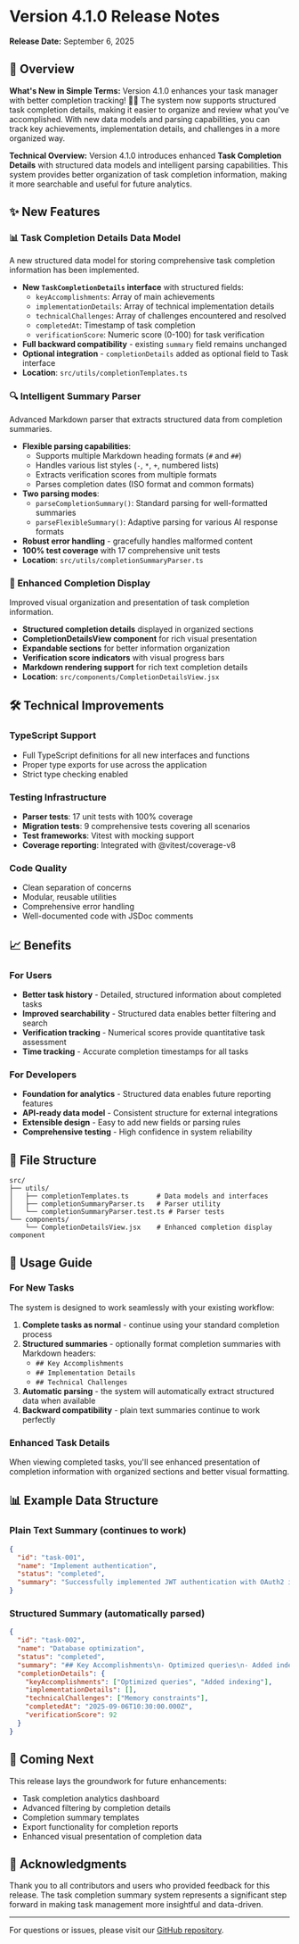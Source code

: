 # Version 4.1.0 Release Notes

**Release Date:** September 6, 2025

## 🎯 Overview

**What's New in Simple Terms:**
Version 4.1.0 enhances your task manager with better completion tracking! 🎯✨ The system now supports structured task completion details, making it easier to organize and review what you've accomplished. With new data models and parsing capabilities, you can track key achievements, implementation details, and challenges in a more organized way.

**Technical Overview:**
Version 4.1.0 introduces enhanced **Task Completion Details** with structured data models and intelligent parsing capabilities. This system provides better organization of task completion information, making it more searchable and useful for future analytics.

## ✨ New Features

### 📊 Task Completion Details Data Model

A new structured data model for storing comprehensive task completion information has been implemented.

- **New `TaskCompletionDetails` interface** with structured fields:
  - `keyAccomplishments`: Array of main achievements
  - `implementationDetails`: Array of technical implementation details
  - `technicalChallenges`: Array of challenges encountered and resolved
  - `completedAt`: Timestamp of task completion
  - `verificationScore`: Numeric score (0-100) for task verification
- **Full backward compatibility** - existing `summary` field remains unchanged
- **Optional integration** - `completionDetails` added as optional field to Task interface
- **Location**: `src/utils/completionTemplates.ts`

### 🔍 Intelligent Summary Parser

Advanced Markdown parser that extracts structured data from completion summaries.

- **Flexible parsing capabilities**:
  - Supports multiple Markdown heading formats (`#` and `##`)
  - Handles various list styles (`-`, `*`, `+`, numbered lists)
  - Extracts verification scores from multiple formats
  - Parses completion dates (ISO format and common formats)
- **Two parsing modes**:
  - `parseCompletionSummary()`: Standard parsing for well-formatted summaries
  - `parseFlexibleSummary()`: Adaptive parsing for various AI response formats
- **Robust error handling** - gracefully handles malformed content
- **100% test coverage** with 17 comprehensive unit tests
- **Location**: `src/utils/completionSummaryParser.ts`

### 🎨 Enhanced Completion Display

Improved visual organization and presentation of task completion information.

- **Structured completion details** displayed in organized sections
- **CompletionDetailsView component** for rich visual presentation
- **Expandable sections** for better information organization
- **Verification score indicators** with visual progress bars
- **Markdown rendering support** for rich text completion details
- **Location**: `src/components/CompletionDetailsView.jsx`

## 🛠️ Technical Improvements

### TypeScript Support
- Full TypeScript definitions for all new interfaces and functions
- Proper type exports for use across the application
- Strict type checking enabled

### Testing Infrastructure
- **Parser tests**: 17 unit tests with 100% coverage
- **Migration tests**: 9 comprehensive tests covering all scenarios
- **Test frameworks**: Vitest with mocking support
- **Coverage reporting**: Integrated with @vitest/coverage-v8

### Code Quality
- Clean separation of concerns
- Modular, reusable utilities
- Comprehensive error handling
- Well-documented code with JSDoc comments

## 📈 Benefits

### For Users
- **Better task history** - Detailed, structured information about completed tasks
- **Improved searchability** - Structured data enables better filtering and search
- **Verification tracking** - Numerical scores provide quantitative task assessment
- **Time tracking** - Accurate completion timestamps for all tasks

### For Developers
- **Foundation for analytics** - Structured data enables future reporting features
- **API-ready data model** - Consistent structure for external integrations
- **Extensible design** - Easy to add new fields or parsing rules
- **Comprehensive testing** - High confidence in system reliability

## 📁 File Structure

```
src/
├── utils/
│   ├── completionTemplates.ts       # Data models and interfaces
│   ├── completionSummaryParser.ts   # Parser utility
│   └── completionSummaryParser.test.ts # Parser tests
└── components/
    └── CompletionDetailsView.jsx    # Enhanced completion display component
```

## 🔧 Usage Guide

### For New Tasks

The system is designed to work seamlessly with your existing workflow:

1. **Complete tasks as normal** - continue using your standard completion process
2. **Structured summaries** - optionally format completion summaries with Markdown headers:
   - `## Key Accomplishments`
   - `## Implementation Details` 
   - `## Technical Challenges`
3. **Automatic parsing** - the system will automatically extract structured data when available
4. **Backward compatibility** - plain text summaries continue to work perfectly

### Enhanced Task Details

When viewing completed tasks, you'll see enhanced presentation of completion information with organized sections and better visual formatting.

## 📊 Example Data Structure

### Plain Text Summary (continues to work)
```json
{
  "id": "task-001",
  "name": "Implement authentication",
  "status": "completed",
  "summary": "Successfully implemented JWT authentication with OAuth2 integration."
}
```

### Structured Summary (automatically parsed)
```json
{
  "id": "task-002",
  "name": "Database optimization",
  "status": "completed",
  "summary": "## Key Accomplishments\n- Optimized queries\n- Added indexing\n\n## Technical Challenges\n- Memory constraints\n\nVerification Score: 92",
  "completionDetails": {
    "keyAccomplishments": ["Optimized queries", "Added indexing"],
    "implementationDetails": [],
    "technicalChallenges": ["Memory constraints"],
    "completedAt": "2025-09-06T10:30:00.000Z",
    "verificationScore": 92
  }
}
```

## 🚀 Coming Next

This release lays the groundwork for future enhancements:
- Task completion analytics dashboard
- Advanced filtering by completion details
- Completion summary templates
- Export functionality for completion reports
- Enhanced visual presentation of completion data

## 🙏 Acknowledgments

Thank you to all contributors and users who provided feedback for this release. The task completion summary system represents a significant step forward in making task management more insightful and data-driven.

---

For questions or issues, please visit our [GitHub repository](https://github.com/your-repo/shrimp-task-viewer).